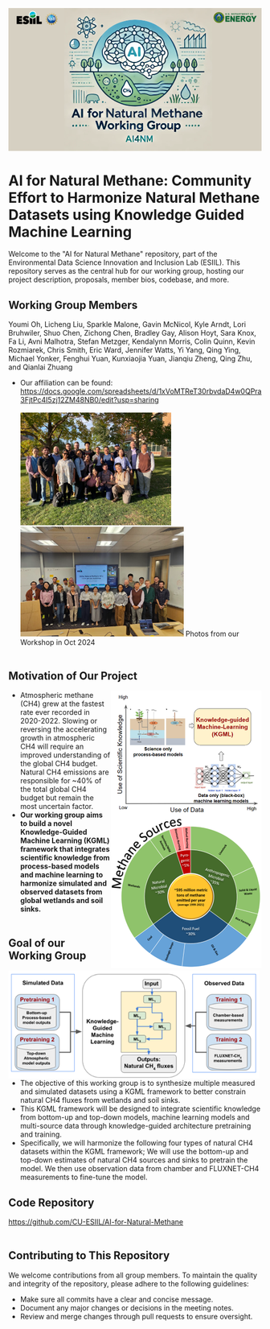 <img src="homepage_materials/header.png" alt="alt text" style="max-width: 100%;"><br>

# AI for Natural Methane: Community Effort to Harmonize Natural Methane Datasets using Knowledge Guided Machine Learning

Welcome to the "AI for Natural Methane" repository, part of the Environmental Data Science Innovation and Inclusion Lab (ESIIL). This repository serves as the central hub for our working group, hosting our project description, proposals, member bios, codebase, and more.<br>


## Working Group Members
Youmi Oh, Licheng Liu, Sparkle Malone, Gavin McNicol, Kyle Arndt, Lori Bruhwiler, Shuo Chen, Zichong Chen, Bradley Gay, Alison Hoyt, Sara Knox, Fa Li, Avni Malhotra, Stefan Metzger, Kendalynn Morris, Colin Quinn, Kevin Rozmiarek, Chris Smith, Eric Ward, Jennifer Watts, Yi Yang, Qing Ying, Michael Yonker, Fenghui Yuan, Kunxiaojia Yuan, Jianqiu Zheng, Qing Zhu, and Qianlai Zhuang<br>
- Our affiliation can be found: <https://docs.google.com/spreadsheets/d/1xVoMTReT30rbvdaD4w0QPra3FjtPc4I5zj12ZM48NB0/edit?usp=sharing><br><br>
<img src="homepage_materials/WG_photo1.png" width="300">   <img src="homepage_materials/WG_photo2.png" width="325">
Photos from our Workshop in Oct 2024
<br><br>
## Motivation of Our Project
<img align=right src="homepage_materials/KGML_concept.png" width="300"><img align=right src="homepage_materials/Methane_Budget.png" width="300">
- Atmospheric methane (CH4) grew at the fastest rate ever recorded in 2020-2022. Slowing or reversing the accelerating growth in atmospheric CH4 will require an improved understanding of the global CH4 budget. Natural CH4 emissions are responsible for ~40% of the total global CH4 budget but remain the most uncertain factor. <br>
- **Our working group aims to build a novel Knowledge-Guided Machine Learning (KGML) framework that integrates scientific knowledge from process-based models and machine learning to harmonize simulated and observed datasets from global wetlands and soil sinks.**
<br><br>

## Goal of our Working Group
<img align=left src="homepage_materials/WG_goal.png" width="500"><br>
- The objective of this working group is to synthesize multiple measured and simulated datasets using a KGML framework to better constrain natural CH4 fluxes from wetlands and soil sinks.<br>
- This KGML framework will be designed to integrate scientific knowledge from bottom-up and top-down models, machine learning models and multi-source data through knowledge-guided architecture pretraining and training.<br>
- Specifically, we will harmonize the following four types of natural CH4 datasets within the KGML framework; We will use the bottom-up and top-down estimates of natural CH4 sources and sinks to pretrain the model. We then use observation data from chamber and FLUXNET-CH4 measurements to fine-tune the model.
<br><be>

## Code Repository
<https://github.com/CU-ESIIL/AI-for-Natural-Methane>
<br><br>
## Contributing to This Repository

We welcome contributions from all group members. To maintain the quality and integrity of the repository, please adhere to the following guidelines:

- Make sure all commits have a clear and concise message.
- Document any major changes or decisions in the meeting notes.
- Review and merge changes through pull requests to ensure oversight.
